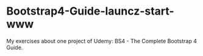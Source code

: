 # Bootstrap4-Guide-launcz-start-www
My exercises about one project of Udemy: BS4 - The Complete Bootstrap 4 Guide.
